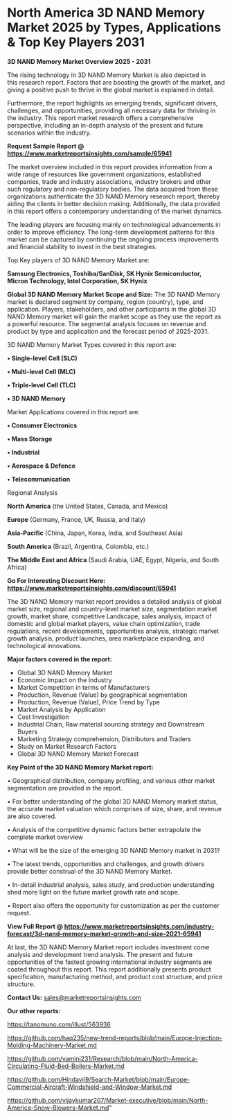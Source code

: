 # North America 3D NAND Memory Market 2025 by Types, Applications & Top Key Players 2031

<Strong> 3D NAND Memory Market Overview 2025 - 2031</strong>

The rising technology in 3D NAND Memory Market is also depicted in this research report. Factors that are boosting the growth of the market, and giving a positive push to thrive in the global market is explained in detail.

Furthermore, the report highlights on emerging trends, significant drivers, challenges, and opportunities, providing all necessary data for thriving in the industry. This report market research offers a comprehensive perspective, including an in-depth analysis of the present and future scenarios within the industry.

<strong>Request Sample Report @ <a href=https://www.marketreportsinsights.com/sample/65941>https://www.marketreportsinsights.com/sample/65941</a></strong>

The market overview included in this report provides information from a wide range of resources like government organizations, established companies, trade and industry associations, industry brokers and other such regulatory and non-regulatory bodies. The data acquired from these organizations authenticate the 3D NAND Memory research report, thereby aiding the clients in better decision making. Additionally, the data provided in this report offers a contemporary understanding of the market dynamics.

The leading players are focusing mainly on technological advancements in order to improve efficiency. The long-term development patterns for this market can be captured by continuing the ongoing process improvements and financial stability to invest in the best strategies.

Top Key players of 3D NAND Memory Market are:

<strong>Samsung Electronics, Toshiba/SanDisk, SK Hynix Semiconductor, Micron Technology, Intel Corporation, SK Hynix</strong>

<strong><b>Global 3D NAND Memory Market Scope and Size:</b></strong>
The 3D NAND Memory market is declared segment by company, region (country), type, and application. Players, stakeholders, and other participants in the global 3D NAND Memory market will gain the market scope as they use the report as a powerful resource. The segmental analysis focuses on revenue and product by type and application and the forecast period of 2025-2031.

3D NAND Memory Market Types covered in this report are:

<strong>• Single-level Cell (SLC)

• Multi-level Cell (MLC)

• Triple-level Cell (TLC)

• 3D NAND Memory</strong>

Market Applications covered in this report are:

<strong>• Consumer Electronics

• Mass Storage

• Industrial

• Aerospace & Defence

• Telecommunication</strong> 

Regional Analysis

<strong>North America</strong> (the United States, Canada, and Mexico)

<strong>Europe</strong> (Germany, France, UK, Russia, and Italy)

<strong>Asia-Pacific</strong> (China, Japan, Korea, India, and Southeast Asia)

<strong>South America</strong> (Brazil, Argentina, Colombia, etc.)

<strong>The Middle East and Africa</strong> (Saudi Arabia, UAE, Egypt, Nigeria, and South Africa)

<strong>Go For Interesting Discount Here: <a href=https://www.marketreportsinsights.com/discount/65941>https://www.marketreportsinsights.com/discount/65941</a></strong>

The 3D NAND Memory market report provides a detailed analysis of global market size, regional and country-level market size, segmentation market growth, market share, competitive Landscape, sales analysis, impact of domestic and global market players, value chain optimization, trade regulations, recent developments, opportunities analysis, strategic market growth analysis, product launches, area marketplace expanding, and technological innovations.

<strong><b>Major factors covered in the report:</b></strong>
<ul>
  <li>Global 3D NAND Memory Market </li>
  <li>Economic Impact on the Industry</li>
  <li>Market Competition in terms of Manufacturers</li>
  <li>Production, Revenue (Value) by geographical segmentation</li>
  <li>Production, Revenue (Value), Price Trend by Type</li>
  <li>Market Analysis by Application</li>
  <li>Cost Investigation</li>
  <li>Industrial Chain, Raw material sourcing strategy and Downstream Buyers</li>
  <li>Marketing Strategy comprehension, Distributors and Traders</li>
  <li>Study on Market Research Factors</li>
  <li>Global 3D NAND Memory Market Forecast</li>
</ul>

<strong><b>Key Point of the 3D NAND Memory Market report:</b></strong>

• Geographical distribution, company profiling, and various other market segmentation are provided in the report.

• For better understanding of the global 3D NAND Memory market status, the accurate market valuation which comprises of size, share, and revenue are also covered.

• Analysis of the competitive dynamic factors better extrapolate the complete market overview

• What will be the size of the emerging 3D NAND Memory market in 2031?

• The latest trends, opportunities and challenges, and growth drivers provide better construal of the 3D NAND Memory Market.

• In-detail industrial analysis, sales study, and production understanding shed more light on the future market growth rate and scope.

• Report also offers the opportunity for customization as per the customer request.

<strong><b>View Full Report @ <a href=https://www.marketreportsinsights.com/industry-forecast/3d-nand-memory-market-growth-and-size-2021-65941>https://www.marketreportsinsights.com/industry-forecast/3d-nand-memory-market-growth-and-size-2021-65941</a></b></strong>


At last, the 3D NAND Memory Market report includes investment come analysis and development trend analysis. The present and future opportunities of the fastest growing international industry segments are coated throughout this report. This report additionally presents product specification, manufacturing method, and product cost structure, and price structure.

<strong>Contact Us:</strong>
sales@marketreportsinsights.com

<strong>Our other reports:</strong>

<a href=https://tanomuno.com/illust/563936>https://tanomuno.com/illust/563936</a>

<a href=https://github.com/haq235/new-trend-reports/blob/main/Europe-Injection-Molding-Machinery-Market.md>https://github.com/haq235/new-trend-reports/blob/main/Europe-Injection-Molding-Machinery-Market.md</a>

<a href=https://github.com/yamini231/Research/blob/main/North-America-Circulating-Fluid-Bed-Boilers-Market.md>https://github.com/yamini231/Research/blob/main/North-America-Circulating-Fluid-Bed-Boilers-Market.md</a>

<a href=https://github.com/Hindavii9/Search-Market/blob/main/Europe-Commercial-Aircraft-Windshield-and-Window-Market.md>https://github.com/Hindavii9/Search-Market/blob/main/Europe-Commercial-Aircraft-Windshield-and-Window-Market.md</a>

<a href=https://github.com/vijaykumar207/Market-executive/blob/main/North-America-Snow-Blowers-Market.md>https://github.com/vijaykumar207/Market-executive/blob/main/North-America-Snow-Blowers-Market.md</a>"
